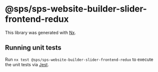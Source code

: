 # @sps/sps-website-builder-slider-frontend-redux

This library was generated with [Nx](https://nx.dev).

## Running unit tests

Run `nx test @sps/sps-website-builder-slider-frontend-redux` to execute the unit tests via [Jest](https://jestjs.io).
